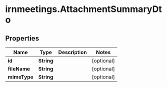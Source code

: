 # irnmeetings.AttachmentSummaryDto

## Properties

Name | Type | Description | Notes
------------ | ------------- | ------------- | -------------
**id** | **String** |  | [optional] 
**fileName** | **String** |  | [optional] 
**mimeType** | **String** |  | [optional] 



